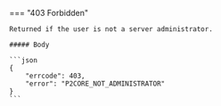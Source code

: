 === "403 Forbidden"

    Returned if the user is not a server administrator.

    ##### Body

    ```json
    {
        "errcode": 403,
        "error": "P2CORE_NOT_ADMINISTRATOR"
    }
    ```